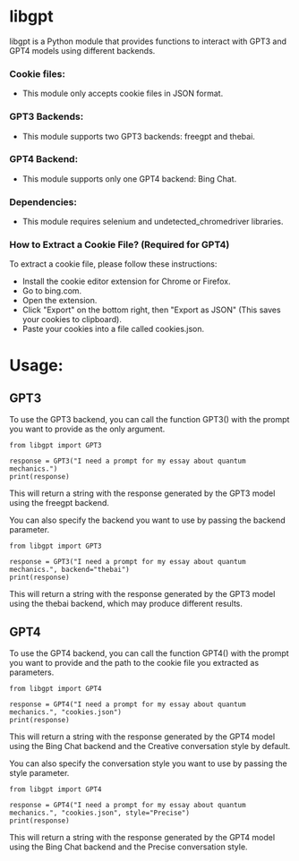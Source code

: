 # libgpt
libgpt is a Python module that provides functions to interact with GPT3 and GPT4 models using different backends.

### Cookie files:
 - This module only accepts cookie files in JSON format.

### GPT3 Backends:
 - This module supports two GPT3 backends: freegpt and thebai.

### GPT4 Backend:
 - This module supports only one GPT4 backend: Bing Chat.

### Dependencies:
 - This module requires selenium and undetected_chromedriver libraries.

### How to Extract a Cookie File? (Required for GPT4)
To extract a cookie file, please follow these instructions:

- Install the cookie editor extension for Chrome or Firefox.
- Go to bing.com.
- Open the extension.
- Click "Export" on the bottom right, then "Export as JSON" (This saves your cookies to clipboard).
- Paste your cookies into a file called cookies.json.

# Usage:
## GPT3

To use the GPT3 backend, you can call the function GPT3() with the prompt you want to provide as the only argument.

```
from libgpt import GPT3

response = GPT3("I need a prompt for my essay about quantum mechanics.")
print(response)
```
This will return a string with the response generated by the GPT3 model using the freegpt backend.

You can also specify the backend you want to use by passing the backend parameter.
```
from libgpt import GPT3

response = GPT3("I need a prompt for my essay about quantum mechanics.", backend="thebai")
print(response)
```
This will return a string with the response generated by the GPT3 model using the thebai backend, which may produce different results.

## GPT4

To use the GPT4 backend, you can call the function GPT4() with the prompt you want to provide and the path to the cookie file you extracted as parameters.

```
from libgpt import GPT4

response = GPT4("I need a prompt for my essay about quantum mechanics.", "cookies.json")
print(response)
```
This will return a string with the response generated by the GPT4 model using the Bing Chat backend and the Creative conversation style by default.

You can also specify the conversation style you want to use by passing the style parameter.

```
from libgpt import GPT4

response = GPT4("I need a prompt for my essay about quantum mechanics.", "cookies.json", style="Precise")
print(response)
```
This will return a string with the response generated by the GPT4 model using the Bing Chat backend and the Precise conversation style.
